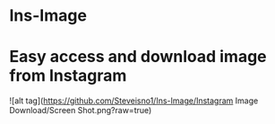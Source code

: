 # Ins-Image
# Easy access and download image from Instagram
![alt tag](https://github.com/Steveisno1/Ins-Image/Instagram Image Download/Screen Shot.png?raw=true)
